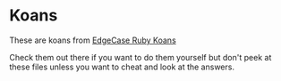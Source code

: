 # Koans

These are koans from [EdgeCase Ruby Koans](http://rubykoans.com/)

Check them out there if you want to do them yourself but don't peek at these files unless you want to cheat and look at the answers.